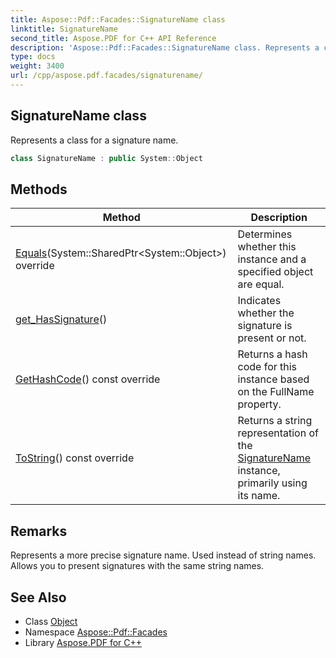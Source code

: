 ```yaml
---
title: Aspose::Pdf::Facades::SignatureName class
linktitle: SignatureName
second_title: Aspose.PDF for C++ API Reference
description: 'Aspose::Pdf::Facades::SignatureName class. Represents a class for a signature name in C++.'
type: docs
weight: 3400
url: /cpp/aspose.pdf.facades/signaturename/
---
```

## SignatureName class


Represents a class for a signature name.

```cpp
class SignatureName : public System::Object
```

## Methods

| Method | Description |
| --- | --- |
| [Equals](./equals/)(System::SharedPtr\<System::Object\>) override | Determines whether this instance and a specified object are equal. |
| [get_HasSignature](./get_hassignature/)() | Indicates whether the signature is present or not. |
| [GetHashCode](./gethashcode/)() const override | Returns a hash code for this instance based on the FullName property. |
| [ToString](./tostring/)() const override | Returns a string representation of the [SignatureName](./) instance, primarily using its name. |
## Remarks


Represents a more precise signature name. Used instead of string names. Allows you to present signatures with the same string names. 
## See Also

* Class [Object](../../system/object/)
* Namespace [Aspose::Pdf::Facades](../)
* Library [Aspose.PDF for C++](../../)
